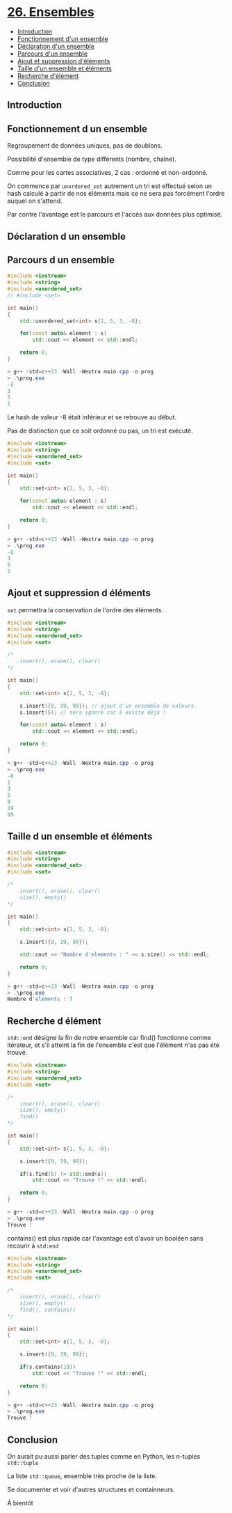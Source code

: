 # [26. Ensembles](https://www.youtube.com/watch?v=fhX4zHN-_gY)

+ [Introduction](#Introduction)
+ [Fonctionnement d'un ensemble](#Fonctionnement-d-un-ensemble)        
+ [Déclaration d'un ensemble](#Déclaration-d-un-ensemble)
+ [Parcours d'un ensemble](#Parcours-d-un-ensemble)
+ [Ajout et suppression d'éléments](#Ajout-et-suppression-d-éléments)  
+ [Taille d'un ensemble et éléments](#Taille-d-un-ensemble-et-éléments)
+ [Recherche d'élément](#Recherche-d-élément)
+ [Conclusion](#Conclusion)

>

## Introduction
## Fonctionnement d un ensemble

Regroupement de données uniques, pas de doublons.

Possibilité d'ensemble de type différents (nombre, chaîne).

Comme pour les cartes associatives, 2 cas : ordonné et non-ordonné.

On commence par `unordered_set` autrement un tri est effectué selon un hash calculé à partir de nos éléments mais ce ne sera pas forcément l'ordre auquel on s'attend.

Par contre l'avantage est le parcours et l'accès aux données plus optimisé.

## Déclaration d un ensemble
## Parcours d un ensemble

```cpp
#include <iostream>
#include <string>
#include <unordered_set>
// #include <set>

int main()
{
    std::unordered_set<int> s{1, 5, 3, -8};

    for(const auto& element : s)
        std::cout << element << std::endl;

    return 0;
}
```
```ps1
> g++ -std=c++23 -Wall -Wextra main.cpp -o prog
> .\prog.exe            
-8
3 
5 
1 
```

Le hash de valeur -8 était inférieur et se retrouve au début.

Pas de distinction que ce soit ordonné ou pas, un tri est exécuté.

```cpp
#include <iostream>
#include <string>
#include <unordered_set>
#include <set>

int main()
{
    std::set<int> s{1, 5, 3, -8};

    for(const auto& element : s)
        std::cout << element << std::endl;

    return 0;
}
```
```ps1
> g++ -std=c++23 -Wall -Wextra main.cpp -o prog
> .\prog.exe            
-8
3 
5 
1 
```

## Ajout et suppression d éléments

`set` permettra la conservation de l'ordre des éléments.

```cpp
#include <iostream>
#include <string>
#include <unordered_set>
#include <set>

/*
    insert(), erase(), clear()
*/

int main()
{
    std::set<int> s{1, 5, 3, -8};

    s.insert({9, 19, 99}); // ajout d'un ensemble de valeurs.
    s.insert(5); // sera ignoré car 5 existe déjà !

    for(const auto& element : s)
        std::cout << element << std::endl;

    return 0;
}
```
```ps1
> g++ -std=c++23 -Wall -Wextra main.cpp -o prog
> .\prog.exe
-8
1 
3 
5 
9 
19
99
```

## Taille d un ensemble et éléments

```cpp
#include <iostream>
#include <string>
#include <unordered_set>
#include <set>

/*
    insert(), erase(), clear()
    size(), empty()
*/

int main()
{
    std::set<int> s{1, 5, 3, -8};

    s.insert({9, 19, 99});

    std::cout << "Nombre d'elements : " << s.size() << std::endl;

    return 0;
}
```
```ps1
> g++ -std=c++23 -Wall -Wextra main.cpp -o prog
> .\prog.exe
Nombre d'elements : 7
```

## Recherche d élément

`std::end` désigne la fin de notre ensemble car find() fonctionne comme itérateur, et s'il atteint la fin de l'ensemble c'est que l'élément n'as pas été trouvé.

```cpp
#include <iostream>
#include <string>
#include <unordered_set>
#include <set>

/*
    insert(), erase(), clear()
    size(), empty()
    find()
*/

int main()
{
    std::set<int> s{1, 5, 3, -8};

    s.insert({9, 19, 99});

    if(s.find(5) != std::end(s))
        std::cout << "Trouve !" << std::endl;

    return 0;
}
```
```ps1
> g++ -std=c++23 -Wall -Wextra main.cpp -o prog
> .\prog.exe
Trouve !
```

contains() est plus rapide car l'avantage est d'avoir un booléen sans recourir à `std:end`

```cpp
#include <iostream>
#include <string>
#include <unordered_set>
#include <set>

/*
    insert(), erase(), clear()
    size(), empty()
    find(), contains()
*/

int main()
{
    std::set<int> s{1, 5, 3, -8};

    s.insert({9, 19, 99});

    if(s.contains(19))
        std::cout << "Trouve !" << std::endl;

    return 0;
}
```
```ps1
> g++ -std=c++23 -Wall -Wextra main.cpp -o prog
> .\prog.exe
Trouve !
```

## Conclusion

On aurait pu aussi parler des tuples comme en Python, les n-tuples `std::tuple`

La liste `std::queue`, ensemble très proche de la liste.

Se documenter et voir d'autres structures et containneurs.

Á bientôt